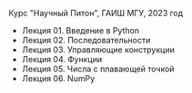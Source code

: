 Курс "Научный Питон", ГАИШ МГУ, 2023 год

* Лекция 01. Введение в Python
* Лекция 02. Последовательности
* Лекция 03. Управляющие конструкции
* Лекция 04. Функции
* Лекция 05. Числа с плавающей точкой
* Лекция 06. NumPy
